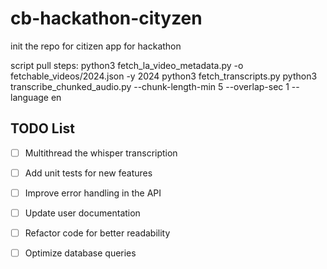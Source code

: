 # cb-hackathon-cityzen
init the repo for citizen app for hackathon

script pull steps:
python3 fetch_la_video_metadata.py -o fetchable_videos/2024.json -y 2024
python3 fetch_transcripts.py
python3 transcribe_chunked_audio.py --chunk-length-min 5 --overlap-sec 1 --language en

## TODO List

- [ ] Multithread the whisper transcription
- [ ] Add unit tests for new features
- [ ] Improve error handling in the API
- [ ] Update user documentation
- [ ] Refactor code for better readability
- [ ] Optimize database queries

